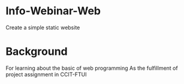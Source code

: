 # Info-Webinar-Web
Create a simple static website

# Background
For learning about the basic of web programming
As the fulfillment of project assignment in CCIT-FTUI
